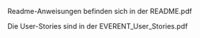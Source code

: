 Readme-Anweisungen befinden sich in der README.pdf

Die User-Stories sind in der EVERENT_User_Stories.pdf
